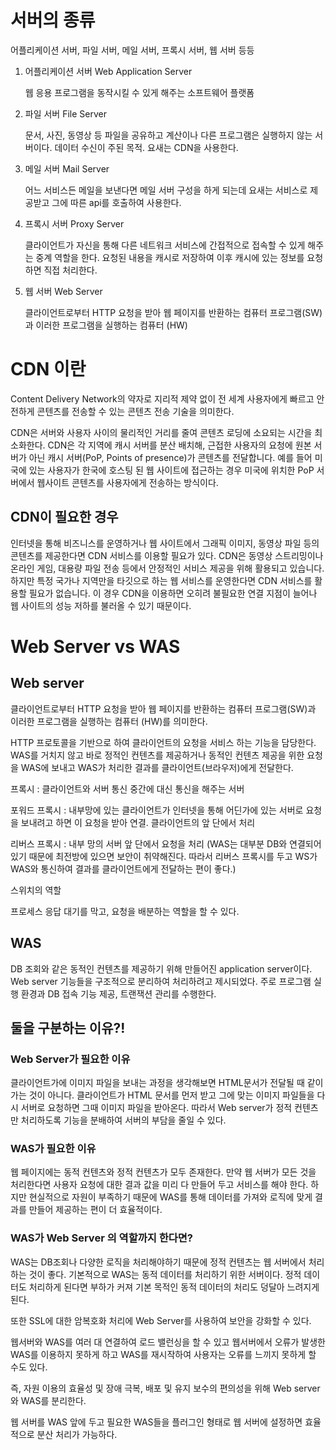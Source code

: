 # 서버의 종류

어플리케이션 서버, 파일 서버, 메일 서버, 프록시 서버, 웹 서버 등등

1. 어플리케이션 서버 Web Application Server

    웹 응용 프로그램을 동작시킬 수 있게 해주는 소프트웨어 플랫폼

2. 파일 서버 File Server

    문서, 사진, 동영상 등 파일을 공유하고 계산이나 다른 프로그램은 실행하지 않는 서버이다. 데이터 수신이 주된 목적. 요새는 CDN을 사용한다.

3. 메일 서버 Mail Server

    어느 서비스든 메일을 보낸다면 메일 서버 구성을 하게 되는데 요새는 서비스로 제공받고 그에 따른 api를 호출하여 사용한다.

4. 프록시 서버 Proxy Server

    클라이언트가 자신을 통해 다른 네트워크 서비스에 간접적으로 접속할 수 있게 해주는 중계 역할을 한다. 요청된 내용을 캐시로 저장하여 이후 캐시에 있는 정보를 요청하면 직접 처리한다.

5. 웹 서버 Web Server

    클라이언트로부터 HTTP 요청을 받아 웹 페이지를 반환하는 컴퓨터 프로그램(SW)과 이러한 프로그램을 실행하는 컴퓨터 (HW)

# CDN 이란

Content Delivery Network의 약자로 지리적 제약 없이 전 세계 사용자에게 빠르고 안전하게 콘텐츠를 전송할 수 있는 콘텐츠 전송 기술을 의미한다.

CDN은 서버와 사용자 사이의 물리적인 거리를 줄여 콘텐츠 로딩에 소요되는 시간을 최소화한다. CDN은 각 지역에 캐시 서버를 분산 배치해, 근접한 사용자의 요청에 원본 서버가 아닌 캐시 서버(PoP, Points of presence)가 콘텐츠를 전달합니다. 예를 들어 미국에 있는 사용자가 한국에 호스팅 된 웹 사이트에 접근하는 경우 미국에 위치한 PoP 서버에서 웹사이트 콘텐츠를 사용자에게 전송하는 방식이다.

## CDN이 필요한 경우

인터넷을 통해 비즈니스를 운영하거나 웹 사이트에서 그래픽 이미지, 동영상 파일 등의 콘텐츠를 제공한다면 CDN 서비스를 이용할 필요가 있다. CDN은 동영상 스트리밍이나 온라인 게임, 대용량 파일 전송 등에서 안정적인 서비스 제공을 위해 활용되고 있습니다. 하지만 특정 국가나 지역만을 타깃으로 하는 웹 서비스를 운영한다면 CDN 서비스를 활용할 필요가 없습니다. 이 경우 CDN을 이용하면 오히려 불필요한 연결 지점이 늘어나 웹 사이트의 성능 저하를 불러올 수 있기 때문이다.

# Web Server vs WAS

## Web server

클라이언트로부터 HTTP 요청을 받아 웹 페이지를 반환하는 컴퓨터 프로그램(SW)과 이러한 프로그램을 실행하는 컴퓨터 (HW)를 의미한다.

HTTP 프로토콜을 기반으로 하여 클라이언트의 요청을 서비스 하는 기능을 담당한다. WAS를 거치지 않고 바로 정적인 컨텐츠를 제공하거나 동적인 컨텐츠 제공을 위한 요청을 WAS에 보내고 WAS가 처리한 결과를 클라이언트(브라우저)에게 전달한다.

프록시 : 클라이언트와 서버 통신 중간에 대신 통신을 해주는 서버

포워드 프록시 : 내부망에 있는 클라이언트가 인터넷을 통해 어딘가에 있는 서버로 요청을 보내려고 하면 이 요청을 받아 연결. 클라이언트의 앞 단에서 처리

리버스 프록시 : 내부 망의 서버 앞 단에서 요청을 처리
(WAS는 대부분 DB와 연결되어 있기 때문에 최전방에 있으면 보안이 취약해진다. 따라서 리버스 프록시를 두고 WS가 WAS와 통신하여 결과를 클라이언트에게 전달하는 편이 좋다.)

스위치의 역할

프로세스 응답 대기를 막고, 요청을 배분하는 역할을 할 수 있다.

## WAS

DB 조회와 같은 동적인 컨텐츠를 제공하기 위해 만들어진 application server이다. Web server 기능들을 구조적으로 분리하여 처리하려고 제시되었다. 주로 프로그램 실행 환경과 DB 접속 기능 제공, 트랜잭션 관리를 수행한다.

## 둘을 구분하는 이유?!

### Web Server가 필요한 이유

클라이언트가에 이미지 파일을 보내는 과정을 생각해보면 HTML문서가 전달될 때 같이 가는 것이 아니다. 클라이언트가 HTML 문서를 먼저 받고 그에 맞는 이미지 파일들을 다시 서버로 요청하면 그때 이미지 파일을 받아온다. 따라서 Web server가 정적 컨텐츠만 처리하도록 기능을 분배하여 서버의 부담을 줄일 수 있다.

### WAS가 필요한 이유

웹 페이지에는 동적 컨텐츠와 정적 컨텐츠가 모두 존재한다. 만약 웹 서버가 모든 것을 처리한다면 사용자 요청에 대한 결과 값을 미리 다 만들어 두고 서비스를 해야 한다. 하지만 현실적으로 자원이 부족하기 때문에 WAS를 통해 데이터를 가져와 로직에 맞게 결과를 만들어 제공하는 편이 더 효율적이다.

### WAS가 Web Server 의 역할까지 한다면?

WAS는 DB조회나 다양한 로직을 처리해야하기 때문에 정적 컨텐츠는 웹 서버에서 처리하는 것이 좋다. 기본적으로 WAS는 동적 데이터를 처리하기 위한 서버이다. 정적 데이터도 처리하게 된다면 부하가 커져 기본 목적인 동적 데이터의 처리도 덩달아 느려지게 된다.

또한 SSL에 대한 암복호화 처리에 Web Server를 사용하여 보안을 강화할 수 있다.

웹서버와 WAS를 여러 대 연결하여 로드 밸런싱을 할 수 있고 웹서버에서 오류가 발생한 WAS를 이용하지 못하게 하고 WAS를 재시작하여 사용자는 오류를 느끼지 못하게 할 수도 있다.

즉, 자원 이용의 효율성 및 장애 극복, 배포 및 유지 보수의 편의성을 위해 Web server와 WAS를 분리한다.

웹 서버를 WAS 앞에 두고 필요한 WAS들을 플러그인 형태로 웹 서버에 설정하면 효율적으로 분산 처리가 가능하다.
